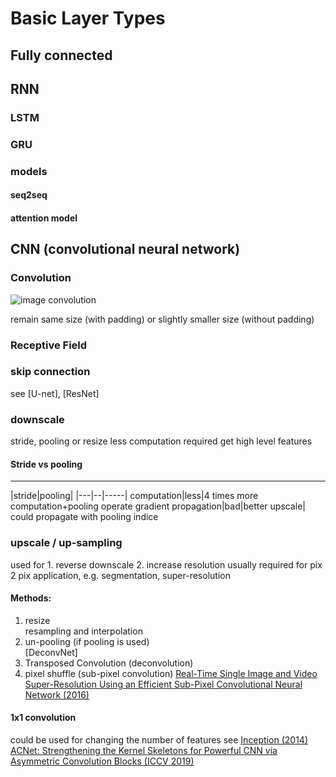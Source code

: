 # Basic Layer Types
## Fully connected
## RNN
### LSTM
### GRU
### models
#### seq2seq
#### attention model
## CNN (convolutional neural network)
### Convolution
![image convolution](/img/image_convolution.png)

remain same size (with padding) or slightly smaller size (without padding)
### Receptive Field
### skip connection
see [U-net], [ResNet]
### downscale
stride, pooling or resize
less computation required 
get high level features
#### Stride vs pooling
---------
|stride|pooling|
|---|--|-----|
computation|less|4 times more computation+pooling operate
gradient propagation|bad|better
upscale|
could propagate with pooling indice
### upscale / up-sampling
used for 1. reverse downscale 2. increase resolution
usually required for pix 2 pix application, e.g. segmentation, super-resolution
#### Methods:
1. resize  
resampling and interpolation
2. un-pooling (if pooling is used)  
[DeconvNet]
3. Transposed Convolution (deconvolution)
4. pixel shuffle (sub-pixel convolution)
[Real-Time Single Image and Video Super-Resolution Using an Efficient Sub-Pixel Convolutional Neural Network (2016)](https://arxiv.org/abs/1609.05158)
#### 1x1 convolution
could be used for changing the number of features
see [Inception (2014)](CNN/inception.md)
[ACNet: Strengthening the Kernel Skeletons for Powerful CNN via Asymmetric Convolution Blocks (ICCV 2019)](https://arxiv.org/abs/1908.03930)
